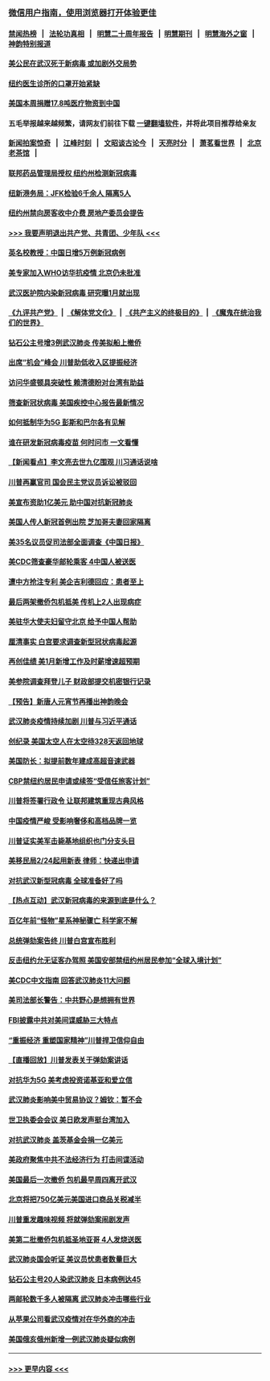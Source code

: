 ### [微信用户指南，使用浏览器打开体验更佳](https://github.com/gfw-breaker/banned-news1/blob/master/indexes/wechat-guide.md?t=0)
#### [禁闻热榜](热点新闻.md?t=0)  &nbsp;&nbsp;|&nbsp;&nbsp; [法轮功真相](https://github.com/gfw-breaker/truth/blob/master/README.md?t=0) &nbsp;&nbsp;|&nbsp;&nbsp; [明慧二十周年报告](https://github.com/gfw-breaker/mh-reports/blob/master/README.md?t=0) &nbsp;&nbsp;|&nbsp;&nbsp;[明慧期刊](https://github.com/gfw-breaker/mh-qikan) &nbsp;&nbsp;|&nbsp;&nbsp; [明慧海外之窗](https://github.com/gfw-breaker/mh-news/blob/master/README.md?t=0) &nbsp;&nbsp;|&nbsp;&nbsp; [神韵特别报道](https://github.com/gfw-breaker/mh-news/blob/master/shenyun.md?t=0)
#### [美公民在武汉死于新病毒 或加剧外交局势](../pages/nsc412/n11854331.md?t=02090511) 
#### [纽约医生诊所的口罩开始紧缺](../pages/nsc412/n11853364.md?t=02090511) 
#### [美国本周捐赠17.8吨医疗物资到中国](../pages/nsc412/n11854269.md?t=02090511) 
#### 五毛举报越来越频繁，请网友们前往下载 [一键翻墙软件](https://github.com/gfw-breaker/ssr-accounts)，并将此项目推荐给亲友
#### [新闻拍案惊奇](https://github.com/gfw-breaker/banned-news1/blob/master/pages/link4.md) &nbsp;&nbsp;|&nbsp;&nbsp; [江峰时刻](https://github.com/gfw-breaker/banned-news1/blob/master/pages/link4.md) &nbsp;&nbsp;|&nbsp;&nbsp; [文昭谈古论今](https://github.com/gfw-breaker/banned-news1/blob/master/pages/link4.md) &nbsp;&nbsp;|&nbsp;&nbsp; [天亮时分](https://github.com/gfw-breaker/banned-news1/blob/master/pages/link4.md) &nbsp;&nbsp;|&nbsp;&nbsp; [萧茗看世界](https://github.com/gfw-breaker/banned-news1/blob/master/pages/link4.md) &nbsp;&nbsp;|&nbsp;&nbsp; [北京老茶馆](https://github.com/gfw-breaker/banned-news1/blob/master/pages/link4.md) &nbsp;&nbsp;|&nbsp;&nbsp; 
#### [联邦药品管理局授权  纽约州检测新冠病毒](../pages/nsc412/n11853371.md?t=02090511) 
#### [纽新港务局：JFK检验6千余人  隔离5人](../pages/nsc412/n11853366.md?t=02090511) 
#### [纽约州禁向房客收中介费  房地产委员会提告](../pages/nsc412/n11853360.md?t=02090511) 
#### [>>> 我要声明退出共产党、共青团、少年队 <<<](https://github.com/begood0513/goodnews/blob/master/quit/letter.md) 
#### [英名校教授：中国日增5万例新冠病例](../pages/nsc412/n11854174.md?t=02090511) 
#### [美专家加入WHO访华抗疫情 北京仍未批准](../pages/nsc412/n11854043.md?t=02090511) 
#### [武汉医护院内染新冠病毒 研究曝1月就出现](../pages/nsc412/n11852928.md?t=02090511) 
#### [《九评共产党》](https://github.com/begood0513/9ping.md/blob/master/README.md) &nbsp;|&nbsp; [《解体党文化》](../../../../jtdwh.md/blob/master/README.md)  &nbsp;|&nbsp; [《共产主义的终极目的》](../../../../gczydzjmd.md/blob/master/README.md) &nbsp;|&nbsp; [《魔鬼在统治我们的世界》](../../../../mgztzwmdsj.md/blob/master/README.md) 
#### [钻石公主号增3例武汉肺炎 传美拟船上撤侨](../pages/nsc412/n11853240.md?t=02090511) 
#### [出席“机会”峰会 川普助低收入区提振经济](../pages/nsc412/n11853232.md?t=02090511) 
#### [访问华盛顿具突破性 赖清德盼对台湾有助益](../pages/nsc412/n11853129.md?t=02090511) 
#### [筛查新冠状病毒 美国疾控中心报告最新情况](../pages/nsc412/n11853070.md?t=02090511) 
#### [如何抵制华为5G 彭斯和巴尔各有见解](../pages/nsc412/n11852535.md?t=02090511) 
#### [谁在研发新冠病毒疫苗 何时问市 一文看懂](../pages/nsc412/n11852840.md?t=02090511) 
#### [【新闻看点】李文亮去世九亿围观 川习通话说啥](../pages/nsc412/n11852360.md?t=02090511) 
#### [川普再赢官司 国会民主党议员诉讼被驳回](../pages/nsc412/n11852287.md?t=02090511) 
#### [美宣布资助1亿美元 助中国对抗新冠肺炎](../pages/nsc412/n11852531.md?t=02090511) 
#### [美国人传人新冠首例出院 芝加哥夫妻回家隔离](../pages/nsc412/n11852452.md?t=02090511) 
#### [美35名议员促司法部全面调查《中国日报》](../pages/nsc412/n11852435.md?t=02090511) 
#### [美CDC筛查豪华邮轮乘客 4中国人被送医](../pages/nsc412/n11852085.md?t=02090511) 
#### [遭中方抢注专利 美企吉利德回应：患者至上](../pages/nsc412/n11852037.md?t=02090511) 
#### [最后两架撤侨包机抵美 传机上2人出现病症](../pages/nsc412/n11852173.md?t=02090511) 
#### [美驻华大使夫妇留守北京 给予中国人帮助](../pages/nsc412/n11852165.md?t=02090511) 
#### [厘清事实 白宫要求调查新型冠状病毒起源](../pages/nsc412/n11852106.md?t=02090511) 
#### [再创佳绩 美1月新增工作及时薪增速超预期](../pages/nsc412/n11852174.md?t=02090511) 
#### [美参院调查拜登儿子 财政部提交机密银行记录](../pages/nsc412/n11851808.md?t=02090511) 
#### [【预告】新唐人元宵节再播出神韵晚会](../pages/nsc412/n11843192.md?t=02090511) 
#### [武汉肺炎疫情持续加剧 川普与习近平通话](../pages/nsc412/n11851613.md?t=02090511) 
#### [创纪录 美国太空人在太空待328天返回地球](../pages/nsc412/n11851266.md?t=02090511) 
#### [美国防长：拟提前数年建成高超音速武器](../pages/nsc412/n11850959.md?t=02090511) 
#### [CBP禁纽约居民申请或续签“受信任旅客计划”](../pages/nsc412/n11850857.md?t=02090511) 
#### [川普将签署行政令 让联邦建筑重现古典风格](../pages/nsc412/n11850654.md?t=02090511) 
#### [中国疫情严峻 受影响奢侈和高档品牌一览](../pages/nsc412/n11850319.md?t=02090511) 
#### [川普证实美军击毙基地组织也门分支头目](../pages/nsc412/n11850383.md?t=02090511) 
#### [美移民局2/24起用新表 律师：快递出申请](../pages/nsc412/n11848220.md?t=02090511) 
#### [对抗武汉新型冠病毒 全球准备好了吗](../pages/nsc412/n11850142.md?t=02090511) 
#### [【热点互动】武汉新冠病毒的来源到底是什么？](../pages/nsc412/n11849749.md?t=02090511) 
#### [百亿年前“怪物”星系神秘骤亡 科学家不解](../pages/nsc412/n11849863.md?t=02090511) 
#### [总统弹劾案告终 川普白宫宣布胜利](../pages/nsc412/n11849985.md?t=02090511) 
#### [反击纽约允无证客办驾照  美国安部禁纽约州居民参加“全球入境计划”](../pages/nsc412/n11849828.md?t=02090511) 
#### [美CDC中文指南 回答武汉肺炎11大问题](../pages/nsc412/n11849703.md?t=02090511) 
#### [美司法部长警告：中共野心是想拥有世界](../pages/nsc412/n11849769.md?t=02090511) 
#### [FBI披露中共对美间谍威胁三大特点](../pages/nsc412/n11849700.md?t=02090511) 
#### [“重振经济 重塑国家精神”川普捍卫信仰自由](../pages/nsc412/n11849641.md?t=02090511) 
#### [【直播回放】川普发表关于弹劾案讲话](../pages/nsc412/n11849472.md?t=02090511) 
#### [对抗华为5G 美考虑投资诺基亚和爱立信](../pages/nsc412/n11849510.md?t=02090511) 
#### [武汉肺炎影响美中贸易协议？姆钦：暂不会](../pages/nsc412/n11849497.md?t=02090511) 
#### [世卫执委会会议 美日欧发声挺台湾加入](../pages/nsc412/n11849433.md?t=02090511) 
#### [对抗武汉肺炎 盖茨基金会捐一亿美元](../pages/nsc412/n11848953.md?t=02090511) 
#### [美政府聚焦中共不法经济行为 打击间谍活动](../pages/nsc412/n11849322.md?t=02090511) 
#### [美国最后一次撤侨 包机最早周四离开武汉](../pages/nsc412/n11849395.md?t=02090511) 
#### [北京将把750亿美元美国进口商品关税减半](../pages/nsc412/n11848896.md?t=02090511) 
#### [川普重发趣味视频 将就弹劾案闹剧发声](../pages/nsc412/n11848715.md?t=02090511) 
#### [美第二批撤侨包机抵圣地亚哥 4人发烧送医](../pages/nsc412/n11847923.md?t=02090511) 
#### [武汉肺炎国会听证 美议员忧患者数量巨大](../pages/nsc412/n11844851.md?t=02090511) 
#### [钻石公主号20人染武汉肺炎 日本病例达45](../pages/nsc412/n11847823.md?t=02090511) 
#### [两邮轮数千多人被隔离 武汉肺炎冲击哪些行业](../pages/nsc412/n11847456.md?t=02090511) 
#### [从苹果公司看武汉疫情对在华外商的冲击](../pages/nsc412/n11847586.md?t=02090511) 
#### [美国俄亥俄州新增一例武汉肺炎疑似病例](../pages/nsc412/n11847714.md?t=02090511) 

----
#### [ >>> 更早内容 <<< ](../indexes/nsc412-earlier.md)
